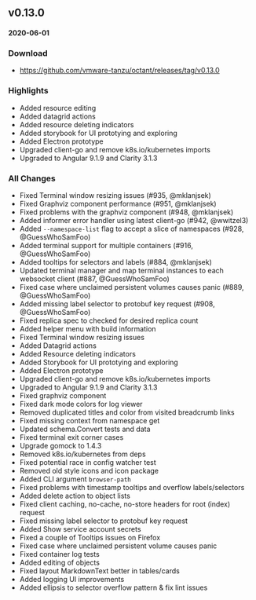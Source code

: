 ## v0.13.0
#### 2020-06-01

### Download
 - https://github.com/vmware-tanzu/octant/releases/tag/v0.13.0

### Highlights
  * Added resource editing
  * Added datagrid actions
  * Added resource deleting indicators
  * Added storybook for UI prototying and exploring
  * Added Electron prototype
  * Upgraded client-go and remove k8s.io/kubernetes imports
  * Upgraded to Angular 9.1.9 and Clarity 3.1.3

### All Changes
  * Fixed Terminal window resizing issues (#935, @mklanjsek)
  * Fixed Graphviz component performance (#951, @mklanjsek)
  * Fixed problems with the graphviz component (#948, @mklanjsek)
  * Added informer error handler using latest client-go (#942, @wwitzel3)
  * Added `--namespace-list` flag to accept a slice of namespaces (#928, @GuessWhoSamFoo)
  * Added terminal support for multiple containers (#916, @GuessWhoSamFoo)
  * Added tooltips for selectors and labels (#884, @mklanjsek)
  * Updated terminal manager and map terminal instances to each websocket client (#887, @GuessWhoSamFoo)
  * Fixed case where unclaimed persistent volumes causes panic (#889, @GuessWhoSamFoo)
  * Added missing label selector to protobuf key request (#908, @GuessWhoSamFoo)
  * Fixed replica spec to checked for desired replica count
  * Added helper menu with build information
  * Fixed Terminal window resizing issues
  * Added Datagrid actions
  * Added Resource deleting indicators
  * Added Storybook for UI prototying and exploring
  * Added Electron prototype
  * Upgraded client-go and remove k8s.io/kubernetes imports
  * Upgraded to Angular 9.1.9 and Clarity 3.1.3
  * Fixed graphviz component
  * Fixed dark mode colors for log viewer
  * Removed duplicated titles and color from visited breadcrumb links
  * Fixed missing context from namespace get
  * Updated schema.Convert tests and data
  * Fixed terminal exit corner cases
  * Upgrade gomock to 1.4.3
  * Removed k8s.io/kubernetes from deps
  * Fixed potential race in config watcher test
  * Removed old style icons and icon package
  * Added CLI argument `browser-path`
  * Fixed problems with timestamp tooltips and overflow labels/selectors
  * Added delete action to object lists
  * Fixed client caching, no-cache, no-store headers for root (index) request
  * Fixed missing label selector to protobuf key request
  * Added Show service account secrets
  * Fixed a couple of Tooltips issues on Firefox
  * Fixed case where unclaimed persistent volume causes panic
  * Fixed container log tests 
  * Added editing of objects
  * Fixed layout MarkdownText better in tables/cards
  * Added logging UI improvements
  * Added ellipsis to selector overflow pattern & fix lint issues
